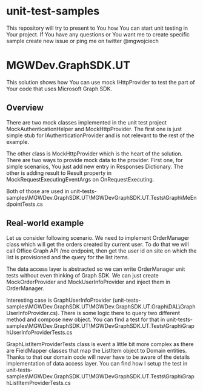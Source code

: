 # unit-test-samples
This repository will try to present to You how You can start unit testing in Your project.
If You have any questions or You want me to create specific sample create new issue or ping me on twitter @mgwojciech 

# MGWDev.GraphSDK.UT
This solution shows how You can use mock IHttpProvider to test the part of Your code that uses Microsoft Graph SDK.

## Overview
There are two mock classes implemented in the unit test project MockAuthenticationHelper and MockHttpProvider.
The first one is just simple stub for IAuthenticationProvider and is not relevant to the rest of the example.

The other class is MockHttpProvider which is the heart of the solution. There are two ways to provide mock data to the provider. 
First one, for simple scenarios, You just add new entry in Responses Dictionary.
The other is adding result to Result property in MockRequestExecutingEventArgs on OnRequestExecuting.

Both of those are used in unit-tests-samples\MGWDev.GraphSDK.UT\MGWDevGraphSDK.UT.Tests\Graph\MeEndpointTests.cs

## Real-world example

Let us consider following scenario. We need to implement OrderManager class which will get the orders created by current user.
To do that we will call Office Graph API /me endpoint, then get the user id on site on which the list is provisioned and the query for the list items.

The data access layer is abstracted so we can write OrderManager unit tests without even thinking of Graph SDK.
We can just create MockOrderProvider and MockUserInfoProvider and inject them in OrderManager.

Interesting case is GraphUserInfoProvider (unit-tests-samples\MGWDev.GraphSDK.UT\MGWDev.GraphSDK.UT.Graph\DAL\GraphUserInfoProvider.cs). 
There is some logic there to query two different method and compose new object. 
You can find a test for that in unit-tests-samples\MGWDev.GraphSDK.UT\MGWDevGraphSDK.UT.Tests\Graph\GraphUserInfoProviderTests.cs

GraphListItemProviderTests class is event a little bit more complex as there are FieldMapper classes that map the ListItem object to Domain entities.
Thanks to that our domain code will never have to be aware of the details implementation of data access layer.
You can find how I setup the test in unit-tests-samples\MGWDev.GraphSDK.UT\MGWDevGraphSDK.UT.Tests\Graph\GraphListItemProviderTests.cs
